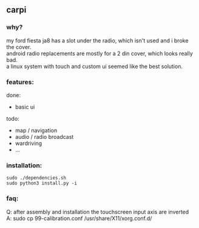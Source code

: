 ## carpi

### why?
my ford fiesta ja8 has a slot under the radio, which isn't used and i broke the cover.<br>
android radio replacements are mostly for a 2 din cover, which looks really bad.<br>
a linux system with touch and custom ui seemed like the best solution.<br>

### features:
done:
- basic ui

todo:
- map / navigation
- audio / radio broadcast 
- wardriving
- ...

### installation:
```
sudo ./dependencies.sh
sudo python3 install.py -i
```

### faq:
Q: after assembly and installation the touchscreen input axis are inverted<br>
A: sudo cp 99-calibration.conf /usr/share/X11/xorg.conf.d/

